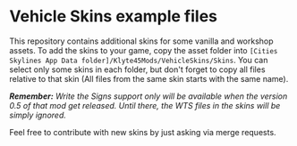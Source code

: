 # Vehicle Skins example files
This repository contains additional skins for some vanilla and workshop assets. 
To add the skins to your game, copy the asset folder into `[Cities Skylines App Data folder]/Klyte45Mods/VehicleSkins/Skins`.
You can select only some skins in each folder, but don't forget to copy all files relative to that skin (All files from the same skin starts with the same name).

_**Remember:** Write the Signs support only will be available when the version 0.5 of that mod get released. Until there, the WTS files in the skins will be simply ignored._

Feel free to contribute with new skins by just asking via merge requests.